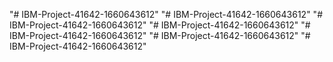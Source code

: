 "# IBM-Project-41642-1660643612" 
"# IBM-Project-41642-1660643612" 
"# IBM-Project-41642-1660643612" 
"# IBM-Project-41642-1660643612" 
"# IBM-Project-41642-1660643612" 
"# IBM-Project-41642-1660643612" 
"# IBM-Project-41642-1660643612" 

